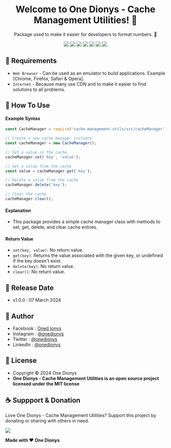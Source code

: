 <h1 align="center">Welcome to One Dionys - Cache Management Utilities! 👋 </h1>

<p align="center">Package used to make it easier for developers to format numbers. 💖 </p>

<p align="center">
<img src="https://img.shields.io/github/contributors/onedionys/onedionys-cache-management-utilities?style=flat-square">
<img src="https://img.shields.io/github/issues/onedionys/onedionys-cache-management-utilities?style=flat-square">
<img src="https://img.shields.io/github/stars/onedionys/onedionys-cache-management-utilities?style=flat-square"> 
<img src="https://img.shields.io/github/forks/onedionys/onedionys-cache-management-utilities?style=flat-square">
<img src="https://img.shields.io/github/last-commit/onedionys/onedionys-cache-management-utilities.svg?style=flat-square">
<img src="https://img.shields.io/github/languages/code-size/onedionys/onedionys-cache-management-utilities?style=flat-square">
<img src="https://img.shields.io/github/license/onedionys/onedionys-cache-management-utilities?style=flat-square">
</p>

## 💾 Requirements

* `Web Browser` - Can be used as an emulator to build applications. Example [Chrome, Firefox, Safari & Opera].
* `Internet` - Because many use CDN and to make it easier to find solutions to all problems.

## 🎯 How To Use

#### Example Syntax

```javascript
const CacheManager = require('cache-management-utils/src/cacheManager');

// Create a new cache manager instance
const cacheManager = new CacheManager();

// Set a value in the cache
cacheManager.set('key', 'value');

// Get a value from the cache
const value = cacheManager.get('key');

// Delete a value from the cache
cacheManager.delete('key');

// Clear the cache
cacheManager.clear();
```

#### Explanation

* This package provides a simple cache manager class with methods to set, get, delete, and clear cache entries.

#### Return Value

* `set(key, value)`: No return value.
* `get(key)`: Returns the value associated with the given key, or undefined if the key doesn't exist.
* `delete(key)`: No return value.
* `clear()`: No return value.

## 📆 Release Date

* v1.0.0 : 07 March 2024

## 🧑 Author

* Facebook : <a href="https://www.facebook.com/theonedionys"> Oned Ionys</a>
* Instagram : <a href="https://www.instagram.com/onedionys/"> @onedionys</a>
* Twitter : <a href="https://twitter.com/onedionys"> @onedionys</a>
* LinkedIn :  <a href="https://www.linkedin.com/in/onedionys/"> @onedionys</a>

## 📝 License

* Copyright © 2024 One Dionys
* **One Dionys - Cache Management Utilities is an open source project licensed under the MIT license**

## ☕️ Suppport & Donation

Love One Dionys - Cache Management Utilities? Support this project by donating or sharing with others in need.

<a href="https://www.buymeacoffee.com/onedionys"><img src="https://img.shields.io/badge/Buy_Me_A_Coffee-FFDD00?style=for-the-badge&logo=buy-me-a-coffee&logoColor=black"/> </a>

**Made with ❤️ One Dionys**
